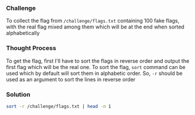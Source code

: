 ### Challenge

To collect the flag from `/challenge/flags.txt` containing 100 fake flags, with the real flag mixed among them which will be at the end when sorted alphabetically

### Thought Process

To get the flag, first I'll have to sort the flags in reverse order and output the first flag which will be the real one. To sort the flag, `sort` command can be used which by default will sort them in alphabetic order. So, `-r` should be used as an argument to sort the lines in reverse order

### Solution

```bash
sort -r /challenge/flags.txt | head -n 1
```

